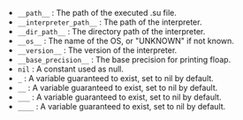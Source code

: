
- `__path__` : The path of the executed .su file.
- `__interpreter_path__` : The path of the interpreter.
- `__dir_path__` : The directory path of the interpreter.
- `__os__` : The name of the OS, or "UNKNOWN" if not known.
- `__version__` : The version of the interpreter.
- `__base_precision__` : The base precision for printing floap.
- `nil` : A constant used as null.
- `_` : A variable guaranteed to exist, set to nil by default.
- `__` : A variable guaranteed to exist, set to nil by default.
- `___` : A variable guaranteed to exist, set to nil by default.
- `____` : A variable guaranteed to exist, set to nil by default.